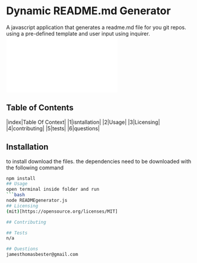 # Dynamic README.md Generator
A javascript application that generates a readme.md file for you git repos. using a pre-defined template and user input using inquirer.
![App Screenshot](readme.md)

## Table of Contents
|index|Table Of Context|
|1|isntallation|
|2|Usage|
|3|Licensing|
|4|contributing|
|5|tests|
|6|questions|

## Installation
to install download the files. the dependencies need to be downloaded with the following command
```bash  
npm install 
## Usage
open terminal inside folder and run
```bash
node READMEgenerator.js 
## Licensing
(mit)[https://opensource.org/licenses/MIT]

## Contributing

## Tests
n/a

## Questions
jamesthomasbester@gmail.com